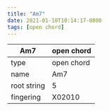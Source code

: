 ```yaml
---
title: "Am7"
date: 2021-01-10T10:14:17-0800
tags: [open chord]
---
```


|Am7|open chord|
|---|---|
|type|open chord|
|name|Am7|
|root string|5|
|fingering|X02010|
